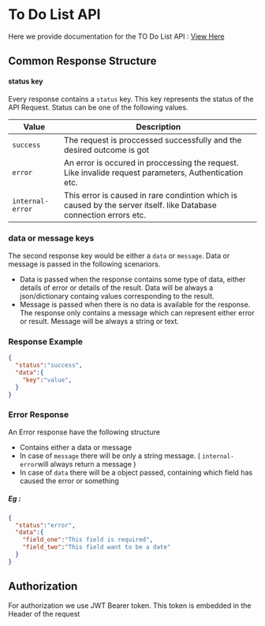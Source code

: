 # To Do List API 

Here we provide documentation for the TO Do List API : [View Here](https://todolist-api-django.vercel.com)

## Common Response Structure

#### status key

Every response contains a `status` key. This key represents the status of the API Request. Status can be one of the following values.

| Value | Description |
| --- | --- |
| `success` | The request is proccessed successfully and the desired outcome is got |
| `error` | An error is occured in proccessing the request. Like invalide request parameters, Authentication etc. |
| `internal-error` | This error is caused in rare condintion which is caused by the server itself. like Database connection errors etc. |

### data or message keys

The second response key would be either a `data` or `message`. Data or message is passed in the following scenariors.

- Data is passed when the response contains some type of data, either details of error or details of the result. Data will be always a json/dictionary containg values corresponding to the result.
- Message is passed when there is no data is available for the response. The response only contains a message which can represent either error or result. Message will be always a string or text.
    

### Response Example

``` json
{
  "status":"success",
  "data":{
    "key":"value",
  }
}

 ```

### Error Response

An Error response have the following structure

- Contains either a data or message
- In case of `message` there will be only a string message. ( `internal-error`will always return a message )
- In case of `data` there will be a object passed, containing which field has caused the error or something
    

##### Eg :

``` json
{
  "status":"error",
  "data":{
    "field_one":"This field is required",
    "field_two":"This field want to be a date"
  }
}

 ```

## Authorization

For authorization we use JWT Bearer token. This token is embedded in the Header of the request